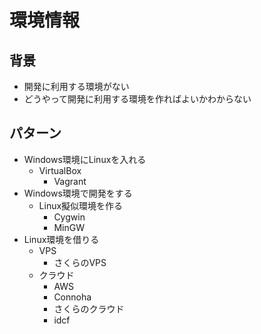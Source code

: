 # 環境情報

## 背景

* 開発に利用する環境がない
* どうやって開発に利用する環境を作ればよいかわからない

## パターン

* Windows環境にLinuxを入れる
  * VirtualBox
    * Vagrant
* Windows環境で開発をする
  * Linux擬似環境を作る
    * Cygwin
    * MinGW
* Linux環境を借りる
  * VPS
    * さくらのVPS
  * クラウド
    * AWS
    * Connoha
    * さくらのクラウド
    * idcf
